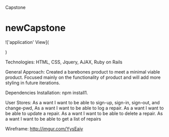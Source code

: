 Capstone
# newCapstone

!['application' View](<blockquote class="imgur-embed-pub" lang="en" data-id="a/LUvW5"><a href="//imgur.com/LUvW5"></a></blockquote><script async src="//s.imgur.com/min/embed.js" charset="utf-8"></script>)

Technologies:
HTML, CSS, Jquery, AJAX, Ruby on Rails

General Approach:
Created a barebones product to meet a minimal viable product. Focused mainly on the functionality of product and will add more styling in future iterations.


Dependencies Installation:
npm install1.

User Stores:
As a want I want to be able to sign-up, sign-in, sign-out, and change-pwd,
As a want I want to be able to log a repair.
As a want I want to be able to update a repair.
As a want I want to be able to delete a repair.
As a want I want to be able to get a list of repairs

Wireframe:
http://imgur.com/YysEaiy
